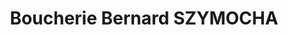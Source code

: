 ---
title: "Boucherie Bernard SZYMOCHA"
url: /saint-jean-dangely/boucherie-bernard-szymocha/
shop: boucherie
---